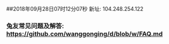 ##2018年09月28日07时12分07秒 新址: 104.248.254.122
### 兔友常见问题及解答: https://github.com/wanggonging/d/blob/w/FAQ.md
